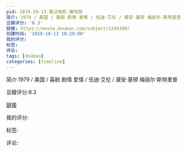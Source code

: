 ```yaml
---
pid: 2019-10-13-看过电影-曼哈顿
简介: 1979 / 美国 / 喜剧 剧情 爱情 / 伍迪·艾伦 / 黛安·基顿 梅丽尔·斯特里普
豆瓣评分: '8.3'
链接: https://movie.douban.com/subject/1294300/
创建时间: '2019-10-13 10:28:00'
我的评分:
标签:
评论:
tags: [douban]
categories: [timeline]
---
```

简介:1979 / 美国 / 喜剧 剧情 爱情 / 伍迪·艾伦 / 黛安·基顿 梅丽尔·斯特里普

豆瓣评分:8.3

[链接](https://movie.douban.com/subject/1294300/)

我的评分:

标签:

评论:

